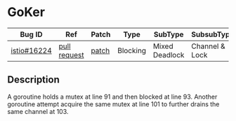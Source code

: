 
# GoKer

| Bug ID|  Ref | Patch | Type | SubType | SubsubType |
| ----  | ---- | ----  | ---- | ---- | ---- |
|[istio#16224]|[pull request]|[patch]| Blocking | Mixed Deadlock | Channel & Lock |

[istio#16224]:(istio16224_test.go)
[patch]:https://github.com/istio/istio/pull/16224/files
[pull request]:https://github.com/istio/istio/pull/16224
 
## Description

A goroutine holds a mutex at line 91 and then blocked at line 93.
Another goroutine attempt acquire the same mutex at line 101 to 
further drains the same channel at 103.

